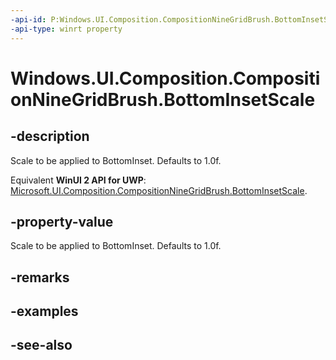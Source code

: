 ```yaml
---
-api-id: P:Windows.UI.Composition.CompositionNineGridBrush.BottomInsetScale
-api-type: winrt property
---
```


<!-- Property syntax
public float BottomInsetScale { get;  set; }
-->

# Windows.UI.Composition.CompositionNineGridBrush.BottomInsetScale

## -description
Scale to be applied to BottomInset. Defaults to 1.0f.

Equivalent **WinUI 2 API for UWP**: [Microsoft.UI.Composition.CompositionNineGridBrush.BottomInsetScale](/windows/winui/api/microsoft.ui.composition.compositionninegridbrush.bottominsetscale).

## -property-value
Scale to be applied to BottomInset. Defaults to 1.0f.

## -remarks

## -examples

## -see-also
